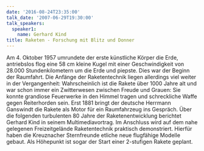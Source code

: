 ```yaml
---
date: '2016-08-24T23:35:00'
talk_date: '2007-06-29T19:30:00'
talk_speakers:
  speaker1:
    name: Gerhard Kind
title: Raketen - Forschung mit Blitz und Donner
---
```

Am 4. Oktober 1957 umrundete der erste künstliche Körper die Erde, antriebslos flog eine 58 cm kleine Kugel mit einer Geschwindigkeit von 28.000  Stundenkilometern um die Erde und piepste.
Dies war der Beginn der Raumfahrt. Die Anfänge der Raketentechnik liegen allerdings viel weiter in der Vergangenheit: Wahrscheinlich ist die Rakete über 1000 Jahre alt und war schon immer ein Zwitterwesen zwischen Freude und Grauen: Sie konnte grandiose Feuerwerke in den Himmel tragen und schreckliche Waffe gegen Reiterhorden sein. Erst 1881 bringt der deutsche Herrmann Ganswindt die Rakete als Motor für ein Raumfahrzeug ins Gespräch.
Über die folgenden turbulenten 80 Jahre der Raketenentwicklung berichtet Gerhard Kind in seinem Multimediavortrag. Im Anschluss wird auf dem nahe gelegenen Freizeitgelände Raketentechnik praktisch demonstriert. Hierfür haben die Kreuznacher Sternfreunde etliche neue flugfähige Modelle gebaut. Als Höhepunkt ist sogar der Start einer 2-stufigen Rakete geplant.